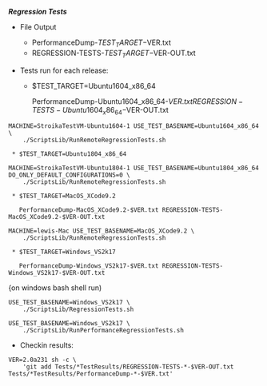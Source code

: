***Regression Tests***


   * File Output 
   
     *  PerformanceDump-$TEST_TARGET-$VER.txt 
     *  REGRESSION-TESTS-$TEST_TARGET-$VER-OUT.txt

   * Tests run for each release:
     * $TEST_TARGET=Ubuntu1604_x86_64 

       PerformanceDump-Ubuntu1604_x86_64-$VER.txt REGRESSION-TESTS-Ubuntu1604_x86_64-$VER-OUT.txt


~~~
MACHINE=StroikaTestVM-Ubuntu1604-1 USE_TEST_BASENAME=Ubuntu1604_x86_64 \
    ./ScriptsLib/RunRemoteRegressionTests.sh
~~~
     * $TEST_TARGET=Ubuntu1804_x86_64 
     
~~~
MACHINE=StroikaTestVM-Ubuntu1804-1 USE_TEST_BASENAME=Ubuntu1804_x86_64 DO_ONLY_DEFAULT_CONFIGURATIONS=0 \
    ./ScriptsLib/RunRemoteRegressionTests.sh
~~~
     
     * $TEST_TARGET=MacOS_XCode9.2 
     
       PerformanceDump-MacOS_XCode9.2-$VER.txt REGRESSION-TESTS-MacOS_XCode9.2-$VER-OUT.txt
     
~~~
MACHINE=lewis-Mac USE_TEST_BASENAME=MacOS_XCode9.2 \
    ./ScriptsLib/RunRemoteRegressionTests.sh
~~~

     * $TEST_TARGET=Windows_VS2k17 
     
       PerformanceDump-Windows_VS2k17-$VER.txt REGRESSION-TESTS-Windows_VS2k17-$VER-OUT.txt
     
{on windows bash shell run)
~~~
USE_TEST_BASENAME=Windows_VS2k17 \
    ./ScriptsLib/RegressionTests.sh

USE_TEST_BASENAME=Windows_VS2k17 \
    ./ScriptsLib/RunPerformanceRegressionTests.sh
~~~

   * Checkin results:

~~~
VER=2.0a231 sh -c \
    'git add Tests/*TestResults/REGRESSION-TESTS-*-$VER-OUT.txt Tests/*TestResults/PerformanceDump-*-$VER.txt'
~~~
